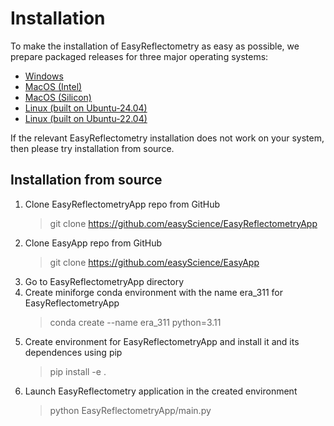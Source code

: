 # Installation

To make the installation of EasyReflectometry as easy as possible, we prepare packaged releases for three major operating systems:
- [Windows](https://github.com/EasyScience/EasyReflectometryApp/releases/download/v1.0.0/EasyReflectometryApp_v1.0.0_windows-2022.exe)
- [MacOS (Intel)](https://github.com/EasyScience/EasyReflectometryApp/releases/download/v1.0.0/EasyReflectometryApp_v1.0.0_macos-13-Intel.zip)
- [MacOS (Silicon)](https://github.com/EasyScience/EasyReflectometryApp/releases/download/v1.0.0/EasyReflectometryApp_v1.0.0_macos-14-AppleSilicon.zip)
- [Linux (built on Ubuntu-24.04)](https://github.com/EasyScience/EasyReflectometryApp/releases/download/v1.0.0/EasyReflectometryApp_v1.0.0_ubuntu-22.04)
- [Linux (built on Ubuntu-22.04)](https://github.com/EasyScience/EasyReflectometryApp/releases/download/v1.0.0/EasyReflectometryApp_v1.0.0_ubuntu-24.04)

If the relevant EasyReflectometry installation does not work on your system, then please try installation from source.

## Installation from source

1. Clone EasyReflectometryApp repo from GitHub
    > git clone https://github.com/easyScience/EasyReflectometryApp
2. Clone EasyApp repo from GitHub
    > git clone https://github.com/easyScience/EasyApp
3. Go to EasyReflectometryApp directory
4. Create miniforge conda environment with the name era_311 for EasyReflectometryApp
    > conda create --name era_311 python=3.11
5. Create environment for EasyReflectometryApp and install it and its dependences using pip
    > pip install -e .
6. Launch EasyReflectometry application in the created environment
    > python EasyReflectometryApp/main.py

